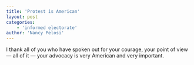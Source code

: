 ```yaml
---
title: 'Protest is American'
layout: post
categories:
    - 'informed electorate'
author: 'Nancy Pelosi'
---
```


I thank all of you who have spoken out for your courage, your point of view — all of it — your advocacy is very American and very important.